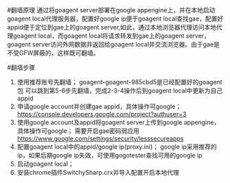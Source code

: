 #翻墙原理
通过将goagent server部署在google appengine上，并在本地启动goagent local代理服务器，配置好google ip便于goagent local查找gae，配置好appid便于定位到gae上的goagent server,如此，通过本地浏览器代理访问本地代理goagent local，而goagent local将请求转发到gae上的goagent server，goagent server访问外网数据并返回给goagent local并交流浏览器。由于gae是不受GFW屏蔽的，这样既可翻墙。

#翻墙步骤
1. 使用推荐账号先翻墙；
goagent-goagent-985cbd5是已经配置好的goagent包
可以跳到第5-6步先翻墙，完成2-3-4操作后到goagent local中更新为自己appid
2. 申请google account并创建gae appid，具体操作可google；
https://console.developers.google.com/project?authuser=3
3. 使用google account及appid将goagent server上传到google appengine，具体操作可google；
需要开启gae密码弱应用 https://www.google.com/settings/security/lesssecureapps
4. 配置goagent local中的appid/google ip(proxy.ini)；
google ip采用推荐的ip，如果后期google ip失效，可使用gogotester查找可用的google ip
5. 启动goagent local；
6. 安装chrome插件SwitchySharp.crx并导入配置开启本地代理
